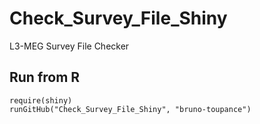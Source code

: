 # Check_Survey_File_Shiny

L3-MEG Survey File Checker

## Run from R
```{r }
require(shiny)
runGitHub("Check_Survey_File_Shiny", "bruno-toupance")
```
